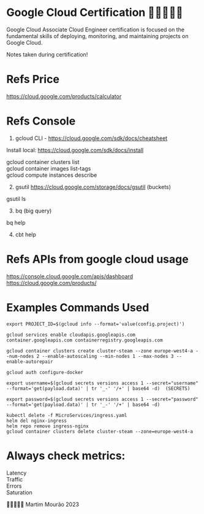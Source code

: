 # Google Cloud Certification 🚀🚀🚀🚀🚀

Google Cloud Associate Cloud Engineer certification is focused on the fundamental skills of deploying, monitoring, and maintaining projects on Google Cloud.

Notes taken during certification!  

# Refs Price

https://cloud.google.com/products/calculator  

# Refs Console

1. gcloud CLI - https://cloud.google.com/sdk/docs/cheatsheet

Install local: https://cloud.google.com/sdk/docs/install  

gcloud container clusters list  
gcloud container images list-tags  
gcloud compute instances describe  

2. gsutil https://cloud.google.com/storage/docs/gsutil (buckets)

gsutil ls   

3.  bq (big query)

bq help

4. cbt help 

# Refs APIs from google cloud usage

https://console.cloud.google.com/apis/dashboard  
https://cloud.google.com/products/  

# Examples Commands Used

```
export PROJECT_ID=$(gcloud info --format='value(config.project)')  

gcloud services enable cloudapis.googleapis.com  container.googleapis.com containerregistry.googleapis.com  

gcloud container clusters create cluster-steam --zone europe-west4-a --num-nodes 2 --enable-autoscaling --min-nodes 1 --max-nodes 3 --enable-autorepair  

gcloud auth configure-docker  

export username=$(gcloud secrets versions access 1 --secret="username" --format='get(payload.data)' | tr '_-' '/+' | base64 -d)  (SECRETS)

export password=$(gcloud secrets versions access 1 --secret="password" --format='get(payload.data)' | tr '_-' '/+' | base64 -d)  

kubectl delete -f MicroServices/ingress.yaml  
helm del nginx-ingress  
helm repo remove ingress-nginx  
gcloud container clusters delete cluster-steam --zone=europe-west4-a  

```


# Always check metrics: 

Latency  
Traffic  
Errors  
Saturation 


🚀🚀🚀🚀🚀
Martim Mourão 2023
